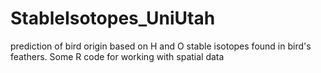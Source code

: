 # StableIsotopes_UniUtah
prediction of bird origin based on H and O stable isotopes found in bird's feathers. Some R code for working with spatial data
